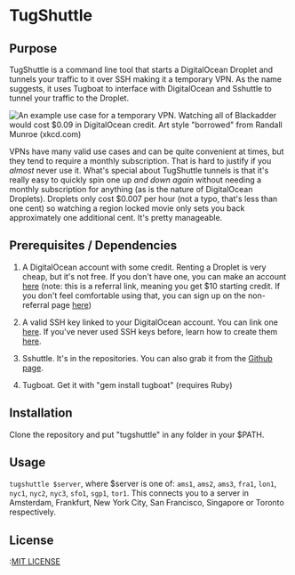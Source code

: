 TugShuttle
===============
## Purpose
TugShuttle is a command line tool that starts a DigitalOcean Droplet and tunnels your traffic to it over SSH making it a temporary VPN. As the name suggests, it uses Tugboat to interface with DigitalOcean and Sshuttle to tunnel your traffic to the Droplet.

![An example use case for a temporary VPN. Watching all of Blackadder would cost $0.09 in DigitalOcean credit. Art style "borrowed" from Randall Munroe (xkcd.com)](https://cloud.githubusercontent.com/assets/6605273/11608014/c05a5cda-9b5d-11e5-8873-fa5b1c9f971c.png)

VPNs have many valid use cases and can be quite convenient at times, but they tend to require a monthly subscription. That is hard to justify if you *almost* never use it. What's special about TugShuttle tunnels is that it's really easy to quickly spin one up *and down again* without needing a monthly subscription for anything (as is the nature of DigitalOcean Droplets). Droplets only cost $0.007 per hour (not a typo, that's less than one cent) so watching a region locked movie only sets you back approximately one additional cent. It's pretty manageable.

## Prerequisites / Dependencies
1) A DigitalOcean account with some credit. Renting a Droplet is very cheap, but it's not free. If you don't have one, you can make an account [here](https://www.digitalocean.com/?refcode=433d02d1a833) (note: this is a referral link, meaning you get $10 starting credit. If you don't feel comfortable using that, you can sign up on the non-referral page [here](https://cloud.digitalocean.com/registrations/new))

2) A valid SSH key linked to your DigitalOcean account. You can link one [here](https://cloud.digitalocean.com/settings/security). If you've never used SSH keys before, learn how to create them [here](help.github.com/articles/generating-ssh-keys/).

3) Sshuttle. It's in the repositories. You can also grab it from the [Github page](https://github.com/apenwarr/sshuttle).

4) Tugboat. Get it with "gem install tugboat" (requires Ruby)

## Installation
Clone the repository and put "tugshuttle" in any folder in your $PATH. 

## Usage
`tugshuttle $server`, where $server is one of: `ams1`, `ams2`, `ams3`, `fra1`, `lon1`, `nyc1`, `nyc2`, `nyc3`, `sfo1`, `sgp1`, `tor1`. This connects you to a server in Amsterdam, Frankfurt, New York City, San Francisco, Singapore or Toronto respectively.

## License
:[MIT LICENSE](LICENSE)
